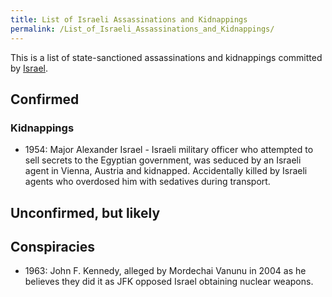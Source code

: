 ```yaml
---
title: List of Israeli Assassinations and Kidnappings
permalink: /List_of_Israeli_Assassinations_and_Kidnappings/
---
```


This is a list of state-sanctioned assassinations and kidnappings
committed by [Israel](Israel "wikilink").

## Confirmed

### Kidnappings

- 1954: Major Alexander Israel - Israeli military officer who attempted
  to sell secrets to the Egyptian government, was seduced by an Israeli
  agent in Vienna, Austria and kidnapped. Accidentally killed by Israeli
  agents who overdosed him with sedatives during transport.

## Unconfirmed, but likely

## Conspiracies

- 1963: John F. Kennedy, alleged by Mordechai Vanunu in 2004 as he
  believes they did it as JFK opposed Israel obtaining nuclear weapons.
